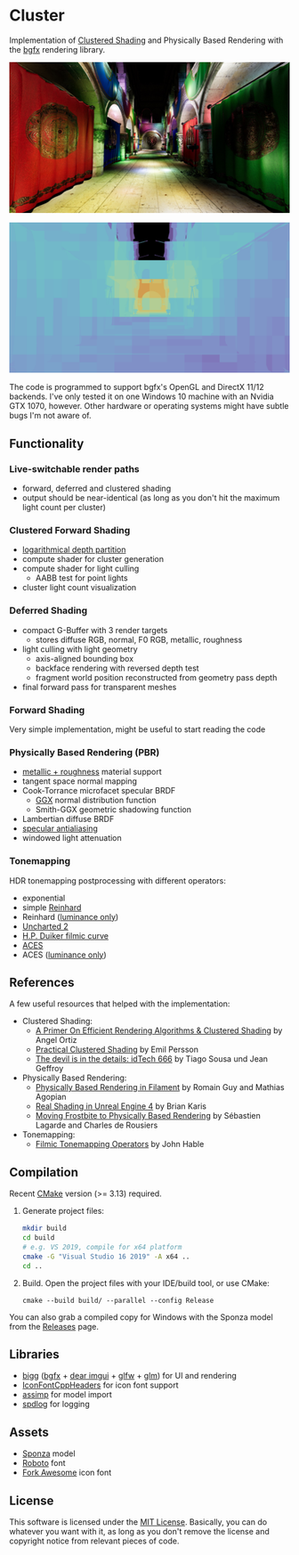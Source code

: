 # Cluster

Implementation of [Clustered Shading](https://efficientshading.com/wp-content/uploads/clustered_shading_preprint.pdf) and Physically Based Rendering with the [bgfx](https://bkaradzic.github.io/bgfx/overview.html) rendering library.

![Render result](images/sponza.jpg)

![Cluster light count visualization](images/sponza_cluster_vis.png)

The code is programmed to support bgfx's OpenGL and DirectX 11/12 backends. I've only tested it on one Windows 10 machine with an Nvidia GTX 1070, however. Other hardware or operating systems might have subtle bugs I'm not aware of.

## Functionality

### Live-switchable render paths

- forward, deferred and clustered shading
- output should be near-identical (as long as you don't hit the maximum light count per cluster)

### Clustered Forward Shading

- [logarithmical depth partition](http://advances.realtimerendering.com/s2016/Siggraph2016_idTech6.pdf)
- compute shader for cluster generation
- compute shader for light culling
    - AABB test for point lights
- cluster light count visualization

### Deferred Shading

- compact G-Buffer with 3 render targets
    - stores diffuse RGB, normal, F0 RGB, metallic, roughness
- light culling with light geometry
    - axis-aligned bounding box
    - backface rendering with reversed depth test
    - fragment world position reconstructed from geometry pass depth
- final forward pass for transparent meshes

### Forward Shading

Very simple implementation, might be useful to start reading the code

### Physically Based Rendering (PBR)

- [metallic + roughness](https://github.com/KhronosGroup/glTF/tree/master/specification/2.0#metallic-roughness-material) material support
- tangent space normal mapping
- Cook-Torrance microfacet specular BRDF
    - [GGX](https://www.cs.cornell.edu/~srm/publications/EGSR07-btdf.pdf) normal distribution function
    - Smith-GGX geometric shadowing function
- Lambertian diffuse BRDF
- [specular antialiasing](http://www.jp.square-enix.com/tech/library/pdf/ImprovedGeometricSpecularAA.pdf)
- windowed light attenuation

### Tonemapping

HDR tonemapping postprocessing with different operators:

- exponential
- simple [Reinhard](http://www.cs.utah.edu/~reinhard/cdrom/tonemap.pdf)
- Reinhard ([luminance only](https://imdoingitwrong.wordpress.com/2010/08/19/why-reinhard-desaturates-my-blacks-3/))
- [Uncharted 2](https://www.slideshare.net/ozlael/hable-john-uncharted2-hdr-lighting) 
- [H.P. Duiker filmic curve](https://www.slideshare.net/hpduiker/filmic-tonemapping-for-realtime-rendering-siggraph-2010-color-course)
- [ACES](https://github.com/TheRealMJP/BakingLab/blob/master/BakingLab/ACES.hlsl)
- ACES ([luminance only](https://knarkowicz.wordpress.com/2016/01/06/aces-filmic-tone-mapping-curve/))

## References

A few useful resources that helped with the implementation:

- Clustered Shading:
    - [A Primer On Efficient Rendering Algorithms & Clustered Shading](http://www.aortiz.me/2018/12/21/CG.html) by Angel Ortiz
    - [Practical Clustered Shading](https://newq.net/dl/pub/s2015_practical.pdf) by Emil Persson
    - [The devil is in the details: idTech 666](http://advances.realtimerendering.com/s2016/Siggraph2016_idTech6.pdf) by Tiago Sousa und Jean Geffroy
- Physically Based Rendering:
    - [Physically Based Rendering in Filament](https://google.github.io/filament/Filament.md.html) by Romain Guy and Mathias Agopian
    - [Real Shading in Unreal Engine 4](https://blog.selfshadow.com/publications/s2013-shading-course/karis/s2013_pbs_epic_notes_v2.pdf) by Brian Karis
    - [Moving Frostbite to Physically Based Rendering](https://seblagarde.files.wordpress.com/2015/07/course_notes_moving_frostbite_to_pbr_v32.pdf) by Sébastien Lagarde and Charles de Rousiers
- Tonemapping:
    - [Filmic Tonemapping Operators](http://filmicworlds.com/blog/filmic-tonemapping-operators/) by John Hable

## Compilation

Recent [CMake](https://cmake.org/) version (>= 3.13) required.

1. Generate project files:
   ```bash
   mkdir build
   cd build
   # e.g. VS 2019, compile for x64 platform
   cmake -G "Visual Studio 16 2019" -A x64 ..
   cd ..
   ```

2. Build. Open the project files with your IDE/build tool, or use CMake:
   ```
   cmake --build build/ --parallel --config Release
   ```

You can also grab a compiled copy for Windows with the Sponza model from the [Releases](https://github.com/pezcode/Cluster/releases) page.

## Libraries

- [bigg](https://github.com/JoshuaBrookover/bigg) ([bgfx](https://bkaradzic.github.io/bgfx/overview.html) + [dear imgui](https://github.com/ocornut/imgui) + [glfw](https://www.glfw.org) + [glm](https://glm.g-truc.net)) for UI and rendering
- [IconFontCppHeaders](https://github.com/juliettef/IconFontCppHeaders) for icon font support
- [assimp](http://www.assimp.org/) for model import
- [spdlog](https://github.com/gabime/spdlog) for logging

## Assets

- [Sponza](https://github.com/KhronosGroup/glTF-Sample-Models/tree/master/2.0/Sponza) model
- [Roboto](https://fonts.google.com/specimen/Roboto) font
- [Fork Awesome](https://forkaweso.me/Fork-Awesome/) icon font

## License

This software is licensed under the [MIT License](https://choosealicense.com/licenses/mit). Basically, you can do whatever you want with it, as long as you don't remove the license and copyright notice from relevant pieces of code.
